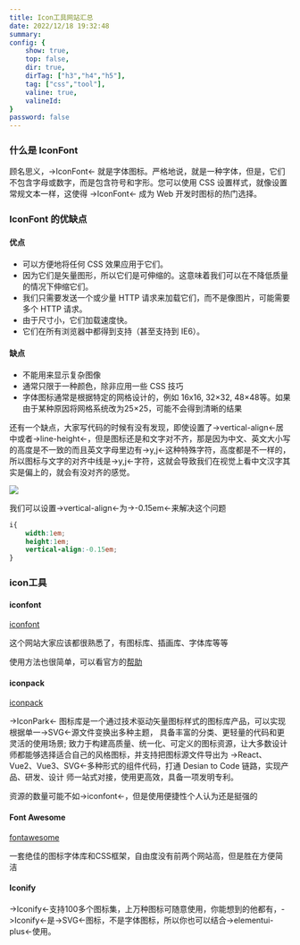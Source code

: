 ```yaml
---
title: Icon工具网站汇总
date: 2022/12/18 19:32:48
summary: 
config: {
    show: true,
    top: false,
    dir: true,
    dirTag: ["h3","h4","h5"],
    tag: ["css","tool"],
    valine: true,
    valineId: 
}
password: false
---
```


<other-TheIconAnimation />

### 什么是 IconFont

顾名思义，->IconFont<- 就是字体图标。严格地说，就是一种字体，但是，它们不包含字母或数字，而是包含符号和字形。您可以使用 CSS 设置样式，就像设置常规文本一样，这使得 ->IconFont<- 成为 Web 开发时图标的热门选择。

### IconFont 的优缺点

#### 优点

+ 可以方便地将任何 CSS 效果应用于它们。
+ 因为它们是矢量图形，所以它们是可伸缩的。这意味着我们可以在不降低质量的情况下伸缩它们。
+ 我们只需要发送一个或少量 HTTP 请求来加载它们，而不是像图片，可能需要多个 HTTP 请求。
+ 由于尺寸小，它们加载速度快。
+ 它们在所有浏览器中都得到支持（甚至支持到 IE6）。

#### 缺点

+ 不能用来显示复杂图像
+ 通常只限于一种颜色，除非应用一些 CSS 技巧
+ 字体图标通常是根据特定的网格设计的，例如 16x16, 32×32, 48×48等。如果由于某种原因将网格系统改为25×25，可能不会得到清晰的结果

还有一个缺点，大家写代码的时候有没有发现，即使设置了->vertical-align<-居中或者->line-height<-，但是图标还是和文字对不齐，那是因为中文、英文大小写的高度是不一致的而且英文字母里边有->y,j<-这种特殊字符，高度都是不一样的，所以图标与文字的对齐中线是->y,j<-字符，这就会导致我们在视觉上看中文汉字其实是偏上的，就会有没对齐的感觉。

<img src="https://cdn.chenyingshuang.cn/blog/other/YiCiXingGaoDingicon/1.png" />

我们可以设置->vertical-align<-为->-0.15em<-来解决这个问题

```css
i{
    width:1em;
    height:1em;
    vertical-align:-0.15em;   
}
```

### icon工具

#### iconfont

[iconfont](https://www.iconfont.cn/home/index)

这个网站大家应该都很熟悉了，有图标库、插画库、字体库等等

使用方法也很简单，可以看官方的[帮助](https://www.iconfont.cn/help/detail?spm=a313x.7781069.1998910419.d8d11a391&helptype=code)

#### iconpack

[iconpack](https://iconpark.oceanengine.com/home)

->IconPark<- 图标库是一个通过技术驱动矢量图标样式的图标库产品，可以实现根据单一->SVG<-源文件变换出多种主题， 具备丰富的分类、更轻量的代码和更灵活的使用场景;
致力于构建高质量、统一化、可定义的图标资源，让大多数设计师都能够选择适合自己的风格图标，并支持把图标源文件导出为
->React、Vue2、Vue3、SVG<-多种形式的组件代码，打通 Desian to Code 链路，实现产品、研发、设计
师一站式对接，使用更高效，具备一项发明专利。

资源的数量可能不如->iconfont<-，但是使用便捷性个人认为还是挺强的

#### Font Awesome

[fontawesome](https://fontawesome.dashgame.com/)

一套绝佳的图标字体库和CSS框架，自由度没有前两个网站高，但是胜在方便简洁

#### Iconify

->Iconify<-支持100多个图标集，上万种图标可随意使用，你能想到的他都有，->Iconify<-是->SVG<-图标，不是字体图标，所以你也可以结合->elementui-plus<-使用。